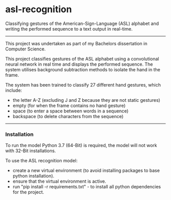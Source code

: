 # asl-recognition
Classifying gestures of the American-Sign-Language (ASL) alphabet and writing the performed sequence to a text output in real-time. 

---

This project was undertaken as part of my Bachelors dissertation in Computer Science. 

This project classifies gestures of the ASL alphabet using a convolutional neural network in real time and displays the performed sequence. 
The system utilises background subtraction methods to isolate the hand in the frame. 

The system has been trained to classify 27 different hand gestures, which include: 
- the letter A-Z (excluding J and Z because they are not static gestures)
- empty (for when the frame contains no hand gesture)
- space (to enter a space between words in a sequence)
- backspace (to delete characters from the sequence)

---
### Installation
To run the model Python 3.7 (64-Bit) is required, the model will not work with 32-Bit installations. 

To use the ASL recognition model:
- create a new virtual environment (to avoid installing packages to base python installation).
- ensure that the virtual environment is active.
- run "pip install -r requirements.txt"	- to install all python dependencies for the project.
